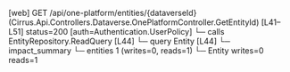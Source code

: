 [web] GET /api/one-platform/entities/{dataverseId}  (Cirrus.Api.Controllers.Dataverse.OnePlatformController.GetEntityId)  [L41–L51] status=200 [auth=Authentication.UserPolicy]
  └─ calls EntityRepository.ReadQuery [L44]
  └─ query Entity [L44]
  └─ impact_summary
    └─ entities 1 (writes=0, reads=1)
      └─ Entity writes=0 reads=1

